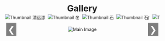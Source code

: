 <style>
    h1 {
        text-align: center;
        margin-bottom: 1px;
    }

    .gallery {
        display: flex;
        flex-direction: column;
        align-items: center;
    }

    .gallery-thumbnails {
        display: flex;
        justify-content: start;
        gap: 10px;
        overflow-x: auto;
        white-space: nowrap;
        width: 100%;
        padding: 1px;
        box-sizing: border-box;
    }

    .thumbnail-container {
        display: inline-block;
        cursor: pointer;
        position: relative;
        pointer-events: none;
    }

    .thumbnail-container img {
        max-width: 150px;
        max-height: 100px;
        width: auto;
        height: auto;
        transition: transform 0.3s, border 0.3s;
        pointer-events: auto;
    }

    .thumbnail-container img:hover {
        transform: scale(1.1);
        border: none;
    }

    .gallery-main {
        width: 100%;
        max-width: 95vw;
        text-align: center;
        position: relative;
        margin-top: 20px;
    }

    .gallery-main img {
        max-width: 100%;
        max-height: 80vh;
        height: auto;
        border: none;
        transition: opacity 1s ease-in-out;
    }

    .gallery-nav {
        position: absolute;
        top: 50%;
        transform: translateY(-50%);
        background-color: rgba(0, 0, 0, 0.5);
        color: white;
        border: none;
        font-size: 2em;
        padding: 5px;
        cursor: pointer;
        z-index: 1;
    }

    .gallery-nav.left {
        left: 5px;
    }

    .gallery-nav.right {
        right: 5px;
    }

    .gallery-thumbnails::-webkit-scrollbar {
        height: 8px;
    }

    .gallery-thumbnails::-webkit-scrollbar-thumb {
        background: #888;
        border-radius: 4px;
    }

    .gallery-thumbnails::-webkit-scrollbar-thumb:hover {
        background: #555;
    }

    .gallery-thumbnails::-webkit-scrollbar-track {
        background: #f1f1f1;
    }
</style>

<div class="gallery">
    <h1>Gallery</h1>
    <div class="gallery-thumbnails">
        <div class="thumbnail-container" onclick="showImage(0, true)">
            <img src="/images/清远漂流.jpg" alt="Thumbnail 清远漂流">
        </div>
        <div class="thumbnail-container" onclick="showImage(1, true)">
            <img src="/images/冬至.jpg" alt="Thumbnail 冬至">
        </div>
        <div class="thumbnail-container" onclick="showImage(2, true)">
            <img src="/images/石门.jpg" alt="Thumbnail 石门">
        </div>
        <div class="thumbnail-container" onclick="showImage(3, true)">
            <img src="/images/石门1.jpg" alt="Thumbnail 石门1">
        </div>
        <div class="thumbnail-container" onclick="showImage(4, true)">
            <img src="/images/石门2.jpg" alt="Thumbnail 石门2">
        </div>
        <div class="thumbnail-container" onclick="showImage(5, true)">
            <img src="/images/石门音乐.jpg" alt="Thumbnail 石门音乐">
        </div>
        <div class="thumbnail-container" onclick="showImage(6, true)">
            <img src="/images/红林花海.jpg" alt="Thumbnail 红林花海">
        </div>
        <div class="thumbnail-container" onclick="showImage(7, true)">
            <img src="/images/羽毛球赛.jpg" alt="Thumbnail 羽毛球赛">
        </div>
        <div class="thumbnail-container" onclick="showImage(8, true)">
            <img src="/images/课题组合照.jpg" alt="Thumbnail 课题组合照">
        </div>
        <div class="thumbnail-container" onclick="showImage(9, true)">
            <img src="/images/毕业典礼合照.jpg" alt="Thumbnail 毕业典礼合照">
        </div>
        <div class="thumbnail-container" onclick="showImage(10, true)">
            <img src="/images/龙林毕业聚餐.jpg" alt="Thumbnail 龙林毕业聚餐">
        </div>
        <div class="thumbnail-container" onclick="showImage(11, true)">
            <img src="/images/大南山_1.jpg" alt="Thumbnail 大南山_1">
        </div>
        <div class="thumbnail-container" onclick="showImage(12, true)">
            <img src="/images/大南山_2.jpg" alt="Thumbnail 大南山_2">
        </div>
        <div class="thumbnail-container" onclick="showImage(13, true)">
            <img src="/images/大南山_3.jpg" alt="Thumbnail 大南山_3">
        </div>
        <div class="thumbnail-container" onclick="showImage(14, true)">
            <img src="/images/大南山_4.jpg" alt="Thumbnail 大南山_4">
        </div>
        <div class="thumbnail-container" onclick="showImage(15, true)">
            <img src="/images/大南山_5.jpg" alt="Thumbnail 大南山_5">
        </div>
        <div class="thumbnail-container" onclick="showImage(16, true)">
            <img src="/images/大南山_6.jpg" alt="Thumbnail 大南山_6">
        </div>
    </div>
    <div class="gallery-main">
        <button class="gallery-nav left" onclick="showPreviousImage()">&#10094;</button>
        <img src="/images/清远漂流.jpg" alt="Main Image" id="mainImage">
        <button class="gallery-nav right" onclick="showNextImage()">&#10095;</button>
    </div>
</div>

<script>
    const images = [
        { src: '/images/清远漂流.jpg'},
        { src: '/images/冬至.jpg' },
        { src: '/images/石门.jpg' },
        { src: '/images/石门1.jpg' },
        { src: '/images/石门2.jpg' },
        { src: '/images/石门音乐.jpg' },
        { src: '/images/红林花海.jpg' },
        { src: '/images/羽毛球赛.jpg' },
        { src: '/images/课题组合照.jpg' },
        { src: '/images/毕业典礼合照.jpg' },
        { src: '/images/龙林毕业聚餐.jpg' },
        { src: '/images/大南山_1.jpg' },
        { src: '/images/大南山_2.jpg' },
        { src: '/images/大南山_3.jpg' },
        { src: '/images/大南山_4.jpg' },
        { src: '/images/大南山_5.jpg' },
        { src: '/images/大南山_6.jpg' },
    ];

    let currentIndex = 0;
    let autoSwitchInterval;
    const transitionTime = 1000; // 1 second
    const quickTransitionTime = 500; // 0.5 second
    const autoSwitchDelay = 5000; // 自动切换间隔（5秒）

    // 显示指定图像并应用平滑过渡
    function showImage(index, quick = false) {
        currentIndex = index;
        const mainImage = document.getElementById('mainImage');

        if (quick) {
            mainImage.style.transition = `opacity ${quickTransitionTime}ms ease-in-out`;
        } else {
            mainImage.style.transition = `opacity ${transitionTime}ms ease-in-out`;
        }

        mainImage.style.opacity = 0;

        setTimeout(() => {
            mainImage.src = images[index].src;
            mainImage.style.opacity = 1;
        }, quick ? quickTransitionTime : transitionTime);

        resetAutoSwitch();  // 用户点击时重启计时器
    }

    // 显示下一个图像
    function showNextImage() {
        currentIndex = (currentIndex + 1) % images.length;
        showImage(currentIndex, true);
    }

    // 显示上一个图像
    function showPreviousImage() {
        currentIndex = (currentIndex - 1 + images.length) % images.length;
        showImage(currentIndex, true);
    }

    // 启动自动切换图像
    function autoSwitchImages() {
        autoSwitchInterval = setInterval(showNextImage, autoSwitchDelay); // 每5秒自动切换
    }

    // 重置自动切换计时器
    function resetAutoSwitch() {
        clearInterval(autoSwitchInterval);  // 清除当前的定时器
        autoSwitchImages();  // 重新启动自动切换
    }

    // 页面加载完成后启动自动切换
    document.addEventListener('DOMContentLoaded', () => {
        autoSwitchImages();  // 页面加载后启动自动切换
    });
</script>